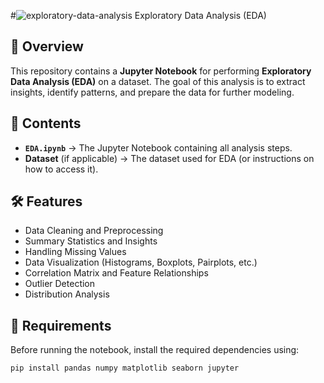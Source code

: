 #![exploratory-data-analysis](https://github.com/user-attachments/assets/b7d54cf9-53e3-4602-a37d-c53dd54a540f)
 Exploratory Data Analysis (EDA)

## 📌 Overview
This repository contains a **Jupyter Notebook** for performing **Exploratory Data Analysis (EDA)** on a dataset. The goal of this analysis is to extract insights, identify patterns, and prepare the data for further modeling.

## 📂 Contents
- **`EDA.ipynb`** → The Jupyter Notebook containing all analysis steps.
- **Dataset** (if applicable) → The dataset used for EDA (or instructions on how to access it).

## 🛠️ Features
- Data Cleaning and Preprocessing
- Summary Statistics and Insights
- Handling Missing Values
- Data Visualization (Histograms, Boxplots, Pairplots, etc.)
- Correlation Matrix and Feature Relationships
- Outlier Detection
- Distribution Analysis

## 🔧 Requirements
Before running the notebook, install the required dependencies using:

```bash
pip install pandas numpy matplotlib seaborn jupyter
